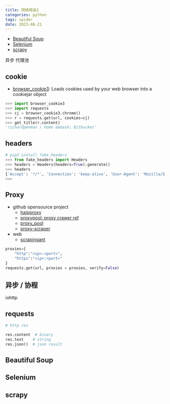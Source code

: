 ```yaml
---
title: 网络爬虫2
categories: python
tags: spider
date: 2023-08-21
---
```


<!-- <p style="text-align:center;font-size:24px">网络爬虫进阶  -->

- [Beautiful Soup](#beautiful-soup)
- [Selenium](#selenium)
- [scrapy](#scrapy)

异步 代理池

## cookie

- [browser_cookie3](https://github.com/borisbabic/browser_cookie3): Loads cookies used by your web browser into a cookiejar object

```python
>>> import browser_cookie3
>>> import requests
>>> cj = browser_cookie3.chrome()
>>> r = requests.get(url, cookies=cj)
>>> get_title(r.content)
'richardpenman / home &mdash; Bitbucket'
```

## headers

```python
# pip3 install fake_headers
>>> from fake_headers import Headers
>>> headers = Headers(headers=True).generate()
>>> headers
{'Accept': '*/*', 'Connection': 'keep-alive', 'User-Agent': 'Mozilla/5.0 (X11; Linux i686 on x86_64; rv:52.7.1) Gecko/20100101 Firefox/52.7.1', 'Accept-Encoding': 'gzip, deflate, br', 'Upgrade-Insecure-Requests': '1'}
>>> 
```


## Proxy

- github opensource project
    - [haipproxy](https://spiderclub.github.io/haipproxy/)
    - [proxypool: proxy crawer ref](https://github.com/Python3WebSpider/ProxyPool/blob/master/proxypool/crawlers/public/kuaidaili.py)
    - [proxy_pool](https://github.com/jhao104/proxy_pool)
    - [proxy-scraper](https://github.com/iw4p/proxy-scraper/tree/master)
- web
    - [scrapingant](https://app.scrapingant.com/dashboard)

```python
proxies={
    "http":"<ip>:<port>",
    "https":"<ip>:<port>"
}
requests.get(url, proxies = proxies, verify=False)

```


## 异步 / 协程

iohttp

## requests

```python
# http res

res.content  # binary
res.text    # string
res.json()  # json result
```

## Beautiful Soup

## Selenium

## ​scrapy